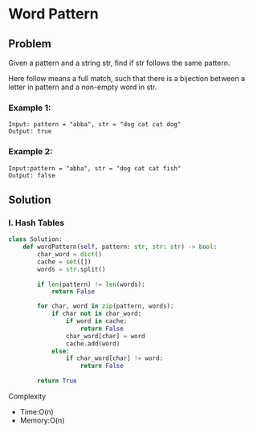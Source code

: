 # Word Pattern

## Problem
Given a pattern and a string str, find if str follows the same pattern.

Here follow means a full match, such that there is a bijection between a letter in pattern and a non-empty word in str.

### Example 1:

    Input: pattern = "abba", str = "dog cat cat dog"
    Output: true

### Example 2:

    Input:pattern = "abba", str = "dog cat cat fish"
    Output: false

## Solution
### I. Hash Tables
```python
class Solution:
    def wordPattern(self, pattern: str, str: str) -> bool:
        char_word = dict()
        cache = set([])     
        words = str.split()
        
        if len(pattern) != len(words):
            return False

        for char, word in zip(pattern, words):
            if char not in char_word:
                if word in cache:
                    return False
                char_word[char] = word
                cache.add(word)
            else:
                if char_word[char] != word:
                    return False
        
        return True
```
Complexity
* Time:O(n)
* Memory:O(n)